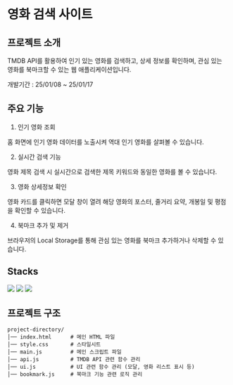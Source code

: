 # 영화 검색 사이트

## 프로젝트 소개

TMDB API를 활용하여 인기 있는 영화를 검색하고, 상세 정보를 확인하며, 관심 있는 영화를 북마크할 수 있는 웹 애플리케이션입니다.

개발기간 : 25/01/08 ~ 25/01/17

## 주요 기능

1. 인기 영화 조회
   
  홈 화면에 인기 영화 데이터를 노출시켜 역대 인기 영화를 살펴볼 수 있습니다.

2. 실시간 검색 기능
  
  영화 제목 검색 시 실시간으로 검색한 제목 키워드와 동일한 영화를 볼 수 있습니다.

3. 영화 상세정보 확인
  
  영화 카드를 클릭하면 모달 창이 열려 해당 영화의 포스터, 줄거리 요약, 개봉일 및 평점을 확인할 수 있습니다.

4. 북마크 추가 및 제거
  
  브라우저의 Local Storage를 통해 관심 있는 영화를 북마크 추가하거나 삭제할 수 있습니다.

## Stacks

<img src="https://img.shields.io/badge/html5-E34F26?style=for-the-badge&logo=html5&logoColor=white">
<img src="https://img.shields.io/badge/css-1572B6?style=for-the-badge&logo=css3&logoColor=white">
<img src="https://img.shields.io/badge/javascript-F7DF1E?style=for-the-badge&logo=javascript&logoColor=black">

## 프로젝트 구조
```
project-directory/
│── index.html      # 메인 HTML 파일
│── style.css       # 스타일시트
│── main.js         # 메인 스크립트 파일
│── api.js          # TMDB API 관련 함수 관리
│── ui.js           # UI 관련 함수 관리 (모달, 영화 리스트 표시 등)
│── bookmark.js     # 북마크 기능 관련 로직 관리
```
